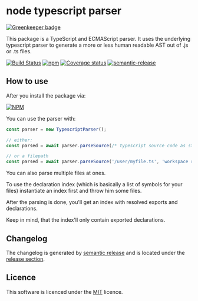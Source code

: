 # node typescript parser

[![Greenkeeper badge](https://badges.greenkeeper.io/TypeScript-Heroes/node-typescript-parser.svg)](https://greenkeeper.io/)

This package is a TypeScript and ECMAScript parser. It uses the underlying typescript parser to generate
a more or less human readable AST out of .js or .ts files.

[![Build Status](https://travis-ci.org/TypeScript-Heroes/node-typescript-parser.svg)](https://travis-ci.org/TypeScript-Heroes/node-typescript-parser)
[![npm](https://img.shields.io/npm/v/typescript-parser.svg?maxAge=3600)](https://www.npmjs.com/package/typescript-parser)
[![Coverage status](https://img.shields.io/coveralls/TypeScript-Heroes/node-typescript-parser.svg?maxAge=3600)](https://coveralls.io/github/TypeScript-Heroes/node-typescript-parser)
[![semantic-release](https://img.shields.io/badge/%20%20%F0%9F%93%A6%F0%9F%9A%80-semantic--release-e10079.svg)](https://github.com/semantic-release/semantic-release)

## How to use

After you install the package via:

[![NPM](https://nodei.co/npm/typescript-parser.png?downloads=true&stars=true)](https://nodei.co/npm/typescript-parser/)

You can use the parser with:

```typescript
const parser = new TypescriptParser();

// either:
const parsed = await parser.parseSource(/* typescript source code as string */);

// or a filepath
const parsed = await parser.parseSource('/user/myfile.ts', 'workspace root');
```

You can also parse multiple files at ones.

To use the declaration index (which is basically a list of symbols for your files)
instantiate an index first and throw him some files.

After the parsing is done, you'll get an index with resolved
exports and declarations.

Keep in mind, that the index'll only contain exported declarations.

## Changelog

The changelog is generated by [semantic release](https://github.com/semantic-release/semantic-release) and is located under the 
[release section](https://github.com/TypeScript-Heroes/node-typescript-parser/releases).

## Licence

This software is licenced under the [MIT](LICENSE) licence.
